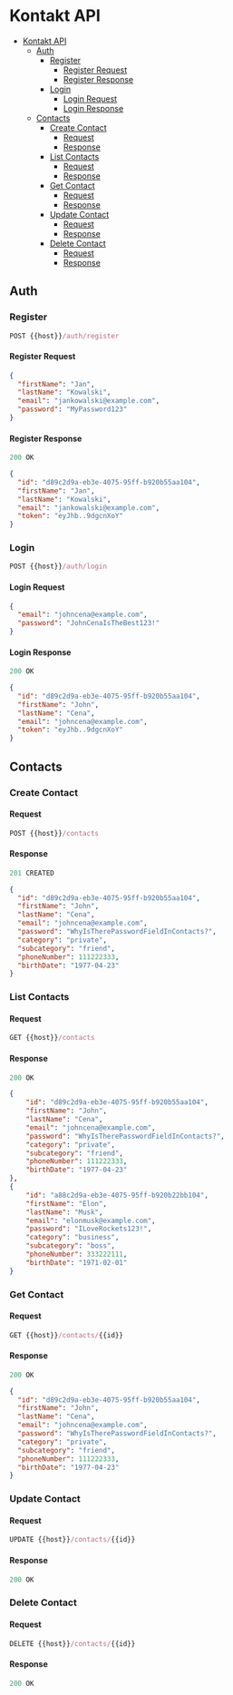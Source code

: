 # Kontakt API

- [Kontakt API](#kontakt-api)
  - [Auth](#auth)
    - [Register](#register)
      - [Register Request](#register-request)
      - [Register Response](#register-response)
    - [Login](#login)
      - [Login Request](#login-request)
      - [Login Response](#login-response)
  - [Contacts](#contacts)
    - [Create Contact](#create-contact)
      - [Request](#request)
      - [Response](#response)
    - [List Contacts](#list-contacts)
      - [Request](#request-1)
      - [Response](#response-1)
    - [Get Contact](#get-contact)
      - [Request](#request-2)
      - [Response](#response-2)
    - [Update Contact](#update-contact)
      - [Request](#request-3)
      - [Response](#response-3)
    - [Delete Contact](#delete-contact)
      - [Request](#request-4)
      - [Response](#response-4)

## Auth

### Register

```js
POST {{host}}/auth/register
```

#### Register Request

```json
{
  "firstName": "Jan",
  "lastName": "Kowalski",
  "email": "jankowalski@example.com",
  "password": "MyPassword123"
}
```

#### Register Response

```js
200 OK
```

```json
{
  "id": "d89c2d9a-eb3e-4075-95ff-b920b55aa104",
  "firstName": "Jan",
  "lastName": "Kowalski",
  "email": "jankowalski@example.com",
  "token": "eyJhb..9dgcnXoY"
}
```

### Login

```js
POST {{host}}/auth/login
```

#### Login Request

```json
{
  "email": "johncena@example.com",
  "password": "JohnCenaIsTheBest123!"
}
```

#### Login Response

```js
200 OK
```

```json
{
  "id": "d89c2d9a-eb3e-4075-95ff-b920b55aa104",
  "firstName": "John",
  "lastName": "Cena",
  "email": "johncena@example.com",
  "token": "eyJhb..9dgcnXoY"
}
```

## Contacts

### Create Contact

#### Request

```js
POST {{host}}/contacts
```

#### Response

```js
201 CREATED
```

```json
{
  "id": "d89c2d9a-eb3e-4075-95ff-b920b55aa104",
  "firstName": "John",
  "lastName": "Cena",
  "email": "johncena@example.com",
  "password": "WhyIsTherePasswordFieldInContacts?",
  "category": "private",
  "subcategory": "friend",
  "phoneNumber": 111222333,
  "birthDate": "1977-04-23"
}
```

### List Contacts

#### Request

```js
GET {{host}}/contacts
```

#### Response

```js
200 OK
```

```json
{
    "id": "d89c2d9a-eb3e-4075-95ff-b920b55aa104",
    "firstName": "John",
    "lastName": "Cena",
    "email": "johncena@example.com",
    "password": "WhyIsTherePasswordFieldInContacts?",
    "category": "private",
    "subcategory": "friend",
    "phoneNumber": 111222333,
    "birthDate": "1977-04-23"
},
{
    "id": "a88c2d9a-eb3e-4075-95ff-b920b22bb104",
    "firstName": "Elon",
    "lastName": "Musk",
    "email": "elonmusk@example.com",
    "password": "ILoveRockets123!",
    "category": "business",
    "subcategory": "boss",
    "phoneNumber": 333222111,
    "birthDate": "1971-02-01"
}
```

### Get Contact

#### Request

```js
GET {{host}}/contacts/{{id}}
```

#### Response

```js
200 OK
```

```json
{
  "id": "d89c2d9a-eb3e-4075-95ff-b920b55aa104",
  "firstName": "John",
  "lastName": "Cena",
  "email": "johncena@example.com",
  "password": "WhyIsTherePasswordFieldInContacts?",
  "category": "private",
  "subcategory": "friend",
  "phoneNumber": 111222333,
  "birthDate": "1977-04-23"
}
```

### Update Contact

#### Request

```js
UPDATE {{host}}/contacts/{{id}}
```

#### Response

```js
200 OK
```

### Delete Contact

#### Request

```js
DELETE {{host}}/contacts/{{id}}
```

#### Response

```js
200 OK
```
